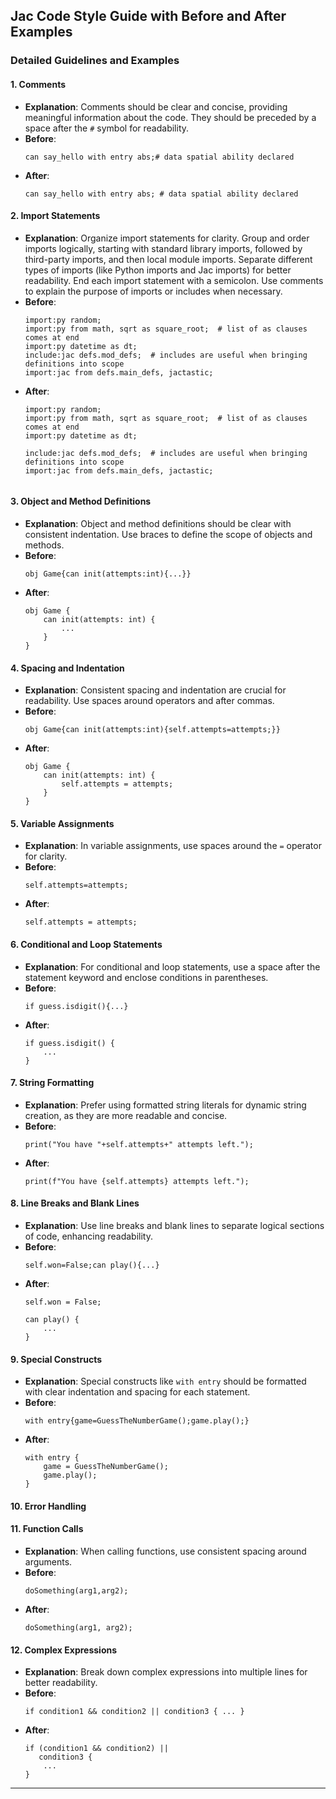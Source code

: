 ## Jac Code Style Guide with Before and After Examples

### Detailed Guidelines and Examples

#### 1. **Comments**
   - **Explanation**: Comments should be clear and concise, providing meaningful information about the code. They should be preceded by a space after the `#` symbol for readability.
   - **Before**:
     ```jac
     can say_hello with entry abs;# data spatial ability declared
     ```
   - **After**:
     ```jac
     can say_hello with entry abs; # data spatial ability declared
     ```

#### 2. **Import Statements**
   - **Explanation**: Organize import statements for clarity. Group and order imports logically, starting with standard library imports, followed by third-party imports, and then local module imports. Separate different types of imports (like Python imports and Jac imports) for better readability. End each import statement with a semicolon. Use comments to explain the purpose of imports or includes when necessary.
   - **Before**:
     ```jac
     import:py random;
     import:py from math, sqrt as square_root;  # list of as clauses comes at end
     import:py datetime as dt;
     include:jac defs.mod_defs;  # includes are useful when bringing definitions into scope
     import:jac from defs.main_defs, jactastic;
     ```
   - **After**:
     ```jac
     import:py random;
     import:py from math, sqrt as square_root;  # list of as clauses comes at end
     import:py datetime as dt;

     include:jac defs.mod_defs;  # includes are useful when bringing definitions into scope
     import:jac from defs.main_defs, jactastic;


#### 3. **Object and Method Definitions**
   - **Explanation**: Object and method definitions should be clear with consistent indentation. Use braces to define the scope of objects and methods.
   - **Before**:
     ```jac
     obj Game{can init(attempts:int){...}}
     ```
   - **After**:
     ```jac
     obj Game {
         can init(attempts: int) {
             ...
         }
     }
     ```

#### 4. **Spacing and Indentation**
   - **Explanation**: Consistent spacing and indentation are crucial for readability. Use spaces around operators and after commas.
   - **Before**:
     ```jac
     obj Game{can init(attempts:int){self.attempts=attempts;}}
     ```
   - **After**:
     ```jac
     obj Game {
         can init(attempts: int) {
             self.attempts = attempts;
         }
     }
     ```

#### 5. **Variable Assignments**
   - **Explanation**: In variable assignments, use spaces around the `=` operator for clarity.
   - **Before**:
     ```jac
     self.attempts=attempts;
     ```
   - **After**:
     ```jac
     self.attempts = attempts;
     ```

#### 6. **Conditional and Loop Statements**
   - **Explanation**: For conditional and loop statements, use a space after the statement keyword and enclose conditions in parentheses.
   - **Before**:
     ```jac
     if guess.isdigit(){...}
     ```
   - **After**:
     ```jac
     if guess.isdigit() {
         ...
     }
     ```

#### 7. **String Formatting**
   - **Explanation**: Prefer using formatted string literals for dynamic string creation, as they are more readable and concise.
   - **Before**:
     ```jac
     print("You have "+self.attempts+" attempts left.");
     ```
   - **After**:
     ```jac
     print(f"You have {self.attempts} attempts left.");
     ```

#### 8. **Line Breaks and Blank Lines**
   - **Explanation**: Use line breaks and blank lines to separate logical sections of code, enhancing readability.
   - **Before**:
     ```jac
     self.won=False;can play(){...}
     ```
   - **After**:
     ```jac
     self.won = False;

     can play() {
         ...
     }
     ```

#### 9. **Special Constructs**
   - **Explanation**: Special constructs like `with entry` should be formatted with clear indentation and spacing for each statement.
   - **Before**:
     ```jac
     with entry{game=GuessTheNumberGame();game.play();}
     ```
   - **After**:
     ```jac
     with entry {
         game = GuessTheNumberGame();
         game.play();
     }
     ```

#### 10. **Error Handling**
[comment]: <> (Todo: Add explanation)


#### 11. **Function Calls**
   - **Explanation**: When calling functions, use consistent spacing around arguments.
   - **Before**:
     ```jac
     doSomething(arg1,arg2);
     ```
   - **After**:
     ```jac
     doSomething(arg1, arg2);
     ```

#### 12. **Complex Expressions**
  [comment]: <> (need to implement)
   - **Explanation**: Break down complex expressions into multiple lines for better readability.
   - **Before**:
     ```jac
     if condition1 && condition2 || condition3 { ... }
     ```
   - **After**:
     ```jac
     if (condition1 && condition2) ||
        condition3 {
         ...
     }
     ```

---